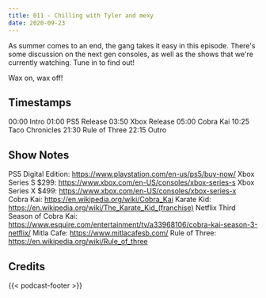 ```yaml
---
title: 011 - Chilling with Tyler and mexy
date: 2020-09-23
---
```

As summer comes to an end, the gang takes it easy in this episode. There's some discussion on the next gen consoles, as well as the shows that we're currently watching. Tune in to find out!

Wax on, wax off!
<!--more-->

## Timestamps
00:00 Intro
01:00 PS5 Release
03:50 Xbox Release
05:00 Cobra Kai
10:25 Taco Chronicles
21:30 Rule of Three
22:15 Outro

## Show Notes
PS5 Digital Edition: https://www.playstation.com/en-us/ps5/buy-now/
Xbox Series S $299: https://www.xbox.com/en-US/consoles/xbox-series-s
Xbox Series X $499: https://www.xbox.com/en-US/consoles/xbox-series-x
Cobra Kai: https://en.wikipedia.org/wiki/Cobra_Kai
Karate Kid: https://en.wikipedia.org/wiki/The_Karate_Kid_(franchise)
Netflix Third Season of Cobra Kai: https://www.esquire.com/entertainment/tv/a33968106/cobra-kai-season-3-netflix/
Mitla Cafe: https://www.mitlacafesb.com/
Rule of Three: https://en.wikipedia.org/wiki/Rule_of_three

## Credits
{{< podcast-footer >}}
